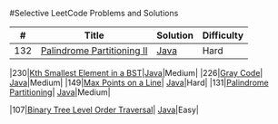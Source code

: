 #Selective LeetCode Problems and Solutions

| # | Title | Solution | Difficulty |
|---| ----- | -------- | ---------- |
|132|[Palindrome Partitioning II](https://oj.leetcode.com/problems/palindrome-partitioning-ii/)| [Java](./palindromePartitioning.II.java)|Hard|

|230|[Kth Smallest Element in a BST](https://leetcode.com/problems/kth-smallest-element-in-a-bst/)|[Java](./kthsmallestelementbst.java)|Medium|
|226|[Gray Code](https://leetcode.com/problems/gray-code/)| [Java](./GreyCode.java)|Medium|
|149|[Max Points on a Line](https://oj.leetcode.com/problems/max-points-on-a-line/)| [Java](./maxPointsOnALine.Java)|Hard|
|131|[Palindrome Partitioning](https://oj.leetcode.com/problems/palindrome-partitioning/)| [Java](./palindromePartitioning.java)|Medium|

|107|[Binary Tree Level Order Traversal](https://oj.leetcode.com/problems/binary-tree-level-order-traversal/)| [Java](./binaryTreeLevelOrderTraversal.java)|Easy|

